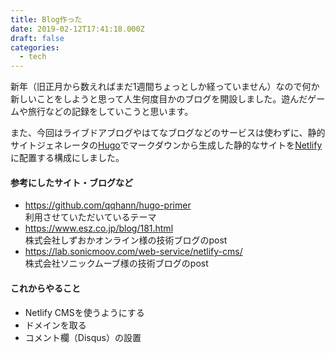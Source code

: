 ```yaml
---
title: Blog作った
date: 2019-02-12T17:41:18.000Z
draft: false
categories:
  - tech
---
```


新年（旧正月から数えればまだ1週間ちょっとしか経っていません）なので何か新しいことをしようと思って人生何度目かのブログを開設しました。遊んだゲームや旅行などの記録をしていこうと思います。

また、今回はライブドアブログやはてなブログなどのサービスは使わずに、静的サイトジェネレータの[Hugo](https://gohugo.io/)でマークダウンから生成した静的なサイトを[Netlify](https://www.netlify.com/)に配置する構成にしました。

#### 参考にしたサイト・ブログなど
- https://github.com/qqhann/hugo-primer<br>利用させていただいているテーマ
- https://www.esz.co.jp/blog/181.html<br>株式会社しずおかオンライン様の技術ブログのpost
- https://lab.sonicmoov.com/web-service/netlify-cms/<br>株式会社ソニックムーブ様の技術ブログのpost

#### これからやること
- Netlify CMSを使うようにする
- ドメインを取る
- コメント欄（Disqus）の設置

